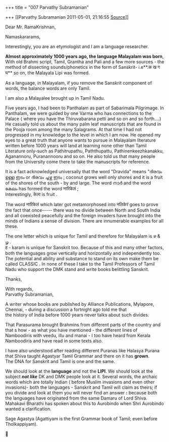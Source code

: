 +++
title = "007 Parvathy Subramanian"

+++
[[Parvathy Subramanian	2011-05-01, 21:16:55 [Source](https://groups.google.com/g/samskrita/c/ymWqFrDLC4c)]]



Dear Mr. RamaKrishnan,  
  
 Namaskararams,  
  
 Interestingly, you are an etymologist and I am a language researcher.  
  
**Almost approximately 1000 years ago, the language Malayalam was born**, With old Brahmi script, Tamil, Grantha and Pali and a few more sources - the method of dissecting sounds/phonetics in the form of Sanskrit- i.e**.क ख ग घ** so on, the Malayala Lipi was formed.  
  
As a language, in Malayalam, if you remove the Sanskrit component of words, the balance words are only Tamil.  
  
I am also a Malayalee brought up in Tamil Nadu.  
  
Five years ago, I had been to Panthalam as part of Sabarimala Pilgrimage. In Panthalam, we were guided by one Varma who has connections to the Palace ( where you have the Thiruvabarana petti and so on and so forth....) He casually told us about the many palm leaf manuscripts that are found in the Pooja room among the many Salagrams.
At that time I had not progressed in my knowledge to the level in which I am now. He opened my eyes to a great truth that anyone wants to pursue in Malayalam literature written before 1000 years will land at learning none other than Tamil Literature only-such as Pathitrupathu, Paththupattu, Pathinenkeezhkanakku, Aganannoru, Puranannooru and so on.
He also told us that many people from the University come there to take the manuscripts for reference.  
  
It is a fact acknowledged universally that the word "Dravida" means "ദിരവം ഉള്ള ഇടം or ദിരവം ചൂഴ്ന്ന ഇടം ; coconut grows well only shores and it is a fruit of the shores of the south - by and large. The word നാര്‍ and the word കേലം has formed the word नारिकेलं ;  
Interestingly, केला is fruit .  
  
The word नारिकेलं which later got metamorphosed into नलिकेरं goes to prove the fact that once----- there was no divide between North and South India and all coexisted peacefully and the foreign invaders have brought into the minds of Indians a sense of division. There are innumerable examples for all these.  
  
The one letter which is unique for Tamil and therefore for Malayalam is ഴ & ழ .  
ह - karam is unique for Sanskrit too. Because of this and many other factors, both the languages grow vertically and horizontally and independently too.  
The potential and ability and substance to stand on its own make them be called CLASSIC . In none of these I take to the Tamil Professors of Tamil Nadu who support the DMK stand and write books belittling Sanskrit.  
  
Thanks,  
  
With regards,  
Parvathy Subramanian,  
  
A writer whose books are published by Alliance Publications, Mylapore, Chennai, - during a discussion a fortnight ago told me that  
the history of India before 1000 years never talks about such divides.  
  
  
  
That Parasurama brought Brahmins from different parts of the country and that s how - as what you have mentioned - the different lines of Namboodiris with veedu, illu and manai - I too have heard from Kerala Namboodiris and have read in some texts also.  
  
I have also understood after reading different Puranas like Halasya Purana that Shiva taught Agastyar Tamil Grammar and there on it has **grown**.  
The DNA for Sanskrit and Tamil is one and the same.  
  
We should look at the **language** and not the **LIPI**. We should look at the subject ***not like*** DK and DMK people look at it. Several words, the archaic words which are totally Indian ( before Muslim invasions and even other invasions)- both the languages - Sanskrit and Tamil will claim as theirs; if you divide and look at them you will never find an answer **:** because both the languages have originated from the same Damaru of Lord Shiva. Mahakavi Bharathi has spoken about this to Aurobindo when Shri Aurobindo wanted a clarification.  
  
Sage Agastya (Agattiyam is the first Grammar book of Tamil; even before Tholkappiyam).



